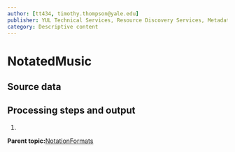 ```yaml
---
author: [tt434, timothy.thompson@yale.edu]
publisher: YUL Technical Services, Resource Discovery Services, Metadata Services Unit
category: Descriptive content
---
```


# NotatedMusic

## Source data

## Processing steps and output

1.  
**Parent topic:**[NotationFormats](../../concepts/supertypes/notationformats.md)

